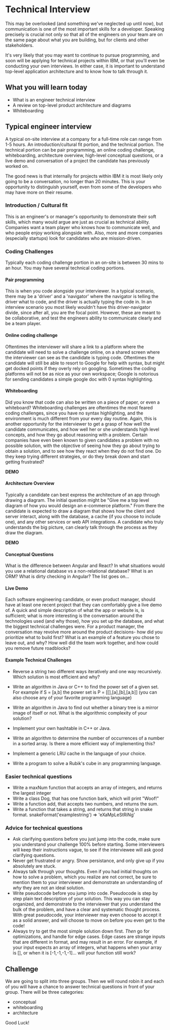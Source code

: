 # Technical Interview

This may be overlooked (and something we've neglected up until now), but communication is one of the most important skills for a developer. Speaking precisely is crucial not only so that all of the engineers on your team are on the same page about what you are building, but for clients and other stakeholders. 

It's very likely that you may want to continue to pursue programming, and soon will be applying for technical projects within IBM, or that you'll even be conducting your own interviews. In either case, it is important to understand top-level application architecture and to know how to talk through it. 

## What you will learn today
* What is an engineer technical interview
* A review on top-level product architecture and diagrams
* Whiteboarding

## Typical engineer interview
A typical on-site interview at a company for a full-time role can range from 1-5 hours. An introduction/cultural fit portion, and the technical portion. The technical portion can be pair programming, an online coding challenge, whiteboarding, architecture overview, high-level conceptual questions, or a live demo and conversation of a project the candidate has previously worked on. 

The good news is that internally for projects within IBM it is most likely only going to be a conversation, no longer than 20 minutes. This is your opportunity to distinguish yourself, even from some of the developers who may have more on their resume. 


### Introduction / Cultural fit
This is an engineer's or manager's opportunity to demonstrate their soft skills, which many would argue are just as crucial as technical ability. Companies want a team player who knows how to communicate well, and who people enjoy working alongside with. Also, more and more companies (especially startups) look for candidates who are mission-driven.

### Coding Challenges
Typically each coding challenge portion in an on-site is between 30 mins to an hour. You may have several technical coding portions.

#### Pair programming
This is when you code alongside your interviewer. In a typical scenario, there may be a 'driver' and a 'navigator' where the navigator is telling the driver what to code, and the driver is actually typing the code in. In an interview scenario you most likely wouldn't have this driver-navigator divide, since after all, you are the focal point. However, these are meant to be collaborative, and test the engineers ability to communicate clearly and be a team player.

#### Online coding challenge
Oftentimes the interviewer will share a link to a platform where the candidate will need to solve a challenge online, on a shared screen where the interviewer can see as the candidate is typing code. Oftentimes the candidate will still be able to resort to Google for help with syntax, but might get docked points if they overly rely on googling. Sometimes the coding platforms will not be as nice as your own workspace; Google is notorious for sending candidates a simple google doc with 0 syntax highlighting.

#### Whiteboarding
Did you know that code can also be written on a piece of paper, or even a whiteboard? Whiteboarding challenges are oftentimes the most feared coding challenges, since you have no syntax highlighting, and the environment is much different from your every day routine. Again, this is another opportunity for the interviewer to get a grasp of how well the candidate communicates, and how well her or she understands high level concepts, and how they go about reasoning with a problem. Certain companies have even been known to given candidates a problem with no possible solution, with the objective of seeing how they go about trying to obtain a solution, and to see how they react when they do not find one. Do they keep trying different strategies, or do they break down and start getting frustrated?

**DEMO**

#### Architecture Overview
Typically a candidate can best express the architecture of an app through drawing a diagram. The initial question might be "Give me a top level diagram of how you would design an e-commerce platform." From there the candidate is expected to draw a diagram that shows how the client and server interact, along with the database, a cache (if you choose to include one), and any other services or web API integrations. A candidate who truly understands the big picture, can clearly talk through the process as they draw the diagram.

**DEMO**

#### Conceptual Questions
What is the difference between Angular and React? In what situations would you use a relational database vs a non-relational database? What is an ORM? What is dirty checking in Angular? The list goes on...

#### Live Demo
Each software engineering candidate, or even product manager, should have at least one recent project that they can comfortably give a live demo of. A quick and simple description of what the app or website is, is sufficient; what is more interesting is the conversation around the technologies used (and why those), how you set up the database, and what the biggest technical challenges were. For a product manager, the conversation may revolve more around the product decisions- how did you prioritize what to build first? What is an example of a feature you chose to leave out, and why? How well did the team work together, and how could you remove future roadblocks?

#### Example Technical Challenges

- Reverse a string two different ways iteratively and one way recursively. Which solution is most efficient and why?

- Write an algorithm in Java or C++ to find the power set of a given set. For example if S = [a,b] the power set is P = [[],[a],[b],[a,b]] (you can also choose any of your favorite programming language)

- Write an algorithm in Java to find out whether a binary tree is a mirror image of itself or not. What is the algorithmic complexity of your solution?

- Implement your own hashtable in C++ or Java.

- Write an algorithm to determine the number of occurrences of a number in a sorted array. Is there a more efficient way of implementing this?

- Implement a generic LRU cache in the language of your choice.

- Write a program to solve a Rubik's cube in any programming language.


### Easier technical questions

- Write a maxNum function that accepts an array of integers, and returns the largest integer
- Write a class Dog, that has one function bark, which will print "Woof!"
- Write a function add, that accepts two numbers, and returns the sum.
- Write a function that takes a string, and returns that string in snake format. snakeFormat('examplestring') => 'eXaMpLeStRiNg'

### Advice for technical questions
- Ask clarifying questions before you just jump into the code, make sure you understand your challenge 100% before starting. Some interviewers will keep their instructions vague, to see if the interviewee will ask good clarifying questions.
- Never get frustrated or angry. Show persistance, and only give up if you absolutely are stuck.
- Always talk through your thoughts. Even if you had initial thoughts on how to solve a problem, which you realize are not correct, be sure to mention them to your interviewer and demonstrate an understanding of _why_ they are not an ideal solution.
- Write pseudocode before you jump into code. Pseudocode is step by step plain text description of your solution. This way you can stay organized, and demonstrate to the interviewer that you understand the bulk of the problem, and have a clear and systematic thought process. With great pseudocode, your interviewer may even choose to accept it as a solid answer, and will choose to move on before you even get to the code!
- Always try to get the most simple solution down first. _Then_ go for optimizations, and handle for edge cases. Edge cases are strange inputs that are different in format, and may result in an error. For example, if your input expects an array of integers, what happens when your array is [], or when it is [-1,-1,-1,-1]... will your function still work?

## Challenge

We are going to split into three groups. Then we will round robin it and each of you will have a chance to answer technical questions in front of your group. There will be three categories: 
- conceptual
- whiteboarding
- architecture

Good Luck!

